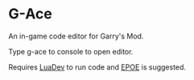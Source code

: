 G-Ace
=====

An in-game code editor for Garry's Mod.  
  
Type g-ace to console to open editor.  
  
Requires [LuaDev](http://facepunch.com/showthread.php?t=979552) to run code and [EPOE](http://facepunch.com/showthread.php?t=1145218) is suggested.  
  